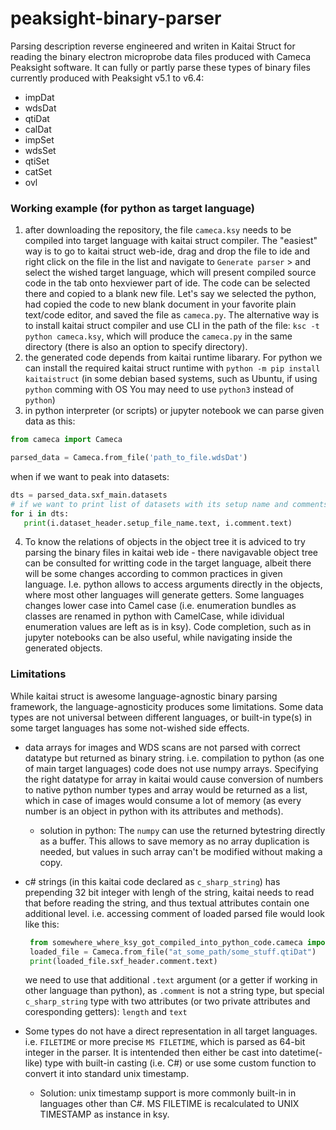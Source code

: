 # peaksight-binary-parser
Parsing description reverse engineered and writen in Kaitai Struct for reading the binary electron microprobe data files produced with Cameca Peaksight software.
It can fully or partly parse these types of binary files currently produced with Peaksight v5.1 to v6.4:
* impDat
* wdsDat
* qtiDat
* calDat
* impSet
* wdsSet
* qtiSet
* catSet
* ovl


### Working example (for python as target language)
1. after downloading the repository, the file `cameca.ksy` needs to be compiled into target language with kaitai struct compiler.
   The "easiest" way is to go to kaitai struct web-ide, drag and drop the file to ide and right click on the file in the list and navigate to `Generate parser` > and select the wished target language, which will present compiled source code in the tab onto hexviewer part of ide. The code can be selected there and copied to a blank new file.
   Let's say we selected the python, had copied the code to new blank document in your favorite plain text/code editor, and saved the file as `cameca.py`.
   The alternative way is to install kaitai struct compiler and use CLI in the path of the file:
   `ksc -t python cameca.ksy`, which will produce the `cameca.py` in the same directory (there is also an option to specify directory).
2. the generated code depends from kaitai runtime libarary. For python we can install the required kaitai struct runtime with `python -m pip install kaitaistruct` (in some debian based systems, such as Ubuntu, if using `python` comming with OS You may need to use `python3` instead of `python`)
3. in python interpreter (or scripts) or jupyter notebook we can parse given data as this:
  ```python
  from cameca import Cameca
  
  parsed_data = Cameca.from_file('path_to_file.wdsDat')
  ```
  when if we want to peak into datasets:
  ```python
  dts = parsed_data.sxf_main.datasets
  # if we want to print list of datasets with its setup name and comments:
  for i in dts:
     print(i.dataset_header.setup_file_name.text, i.comment.text)
  ```
4. To know the relations of objects in the object tree it is adviced to try parsing the binary files in kaitai web ide - there navigavable object tree can be consulted for writting code in the target language, albeit there will be some changes according to common practices in given language. I.e. python allows to access arguments directly in the objects, where most other languages will generate getters. Some languages changes lower case into Camel case (i.e. enumeration bundles as classes are renamed in python with CamelCase, while idividual enumeration values are left as is in ksy). Code completion, such as in jupyter notebooks can be also useful, while navigating inside the generated objects.

### Limitations

While kaitai struct is awesome language-agnostic binary parsing framework, the language-agnosticity produces some limitations. Some data types are not universal between different languages, or built-in type(s) in some target languages has some not-wished side effects.
- data arrays for images and WDS scans are not parsed with correct datatype but returned as binary string. i.e. compilation to python (as one of main target languages) code does not use numpy arrays. Specifying the right datatype for array in kaitai would cause conversion of numbers to native python number types and array would be returned as a list, which in case of images would consume a lot of memory (as every number is an object in python with its attributes and methods).
   - solution in python: The `numpy` can use the returned bytestring directly as a buffer. This allows to save memory as no array duplication is needed, but values in such array can't be modified without making a copy. 
- c# strings (in this kaitai code declared as `c_sharp_string`) has prepending 32 bit integer with lengh of the string, kaitai needs to read that before reading the string, and thus textual attributes contain one additional level. i.e. accessing comment of loaded parsed file would look like this: 

  ```python
   from somewhere_where_ksy_got_compiled_into_python_code.cameca import Cameca
   loaded_file = Cameca.from_file("at_some_path/some_stuff.qtiDat")
   print(loaded_file.sxf_header.comment.text)
  ```
  we need to use that additional `.text` argument (or a getter if working in other language than python), as `.comment` is not a string type, but special `c_sharp_string` type with two attributes (or two private attributes and coresponding getters): `length` and `text`
- Some types do not have a direct representation in all target languages. i.e. `FILETIME` or more precise `MS FILETIME`, which is parsed as 64-bit integer in the parser. It is intentended then either be cast into datetime(-like) type with built-in casting (i.e. C#) or use some custom function to convert it into standard unix timestamp.
  - Solution: unix timestamp support is more commonly built-in in languages other than C#. MS FILETIME is recalculated to UNIX TIMESTAMP as instance in ksy.
